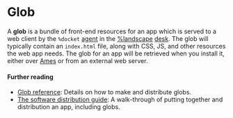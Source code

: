 # Glob

A **glob** is a bundle of front-end resources for an app which is served to a web client by the `%docket` [agent](agent.md) in the [%landscape](landscape.md) [desk](desk.md). The glob will typically contain an `index.html` file, along with CSS, JS, and other resources the web app needs. The glob for an app will be retrieved when you install it, either over [Ames](ames.md) or from an external web server.

#### Further reading

- [Glob reference](../userspace/apps/reference/dist/glob.md): Details on how to make and distribute globs.
- [The software distribution guide](../userspace/apps/guides/software-distribution.md): A walk-through of putting together and distribution an app, including globs.
